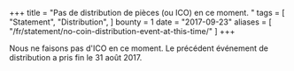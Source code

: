 +++
title = "Pas de distribution de pièces (ou ICO) en ce moment. "
tags = [
    "Statement",
    "Distribution",
]
bounty = 1
date = "2017-09-23"
aliases = [
	"/fr/statement/no-coin-distribution-event-at-this-time/"
]
+++

Nous ne faisons pas d'ICO en ce moment.
Le précédent événement de distribution a pris fin le 31 août 2017.
